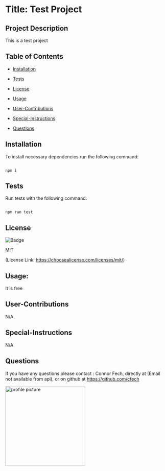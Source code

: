
# Title: Test Project

## Project Description
This is a test project
## Table of Contents

* [Installation](#Installation)  

* [Tests](#Tests) 

* [License](#License) 

* [Usage](#Usage) 

* [User-Contributions](#User-Contributions) 

* [Special-Instructions](#Special-Instructions) 

* [Questions](#Questions)  

## Installation
To install necessary dependencies run the following command:
<pre><code>
npm i
</code></pre>


## Tests
Run tests with the following command:
<pre><code>
npm run test
</code></pre>

## License
![Badge](https://img.shields.io/static/v1?label=MIT&message=Secure&color=blue)

MIT 

(License Link:  https://choosealicense.com/licenses/mit/)

## Usage: 
It is free

## User-Contributions
N/A

## Special-Instructions 
N/A

## Questions

If you have any questions please contact : Connor Fech, directly at (Email not available from api), or on github at https://github.com/cfech

<img src = "https://avatars2.githubusercontent.com/u/59180206?v=4" alt = "profile picture" width = "250"/>
